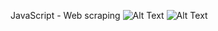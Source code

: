 JavaScript - Web scraping
![Alt Text](https://i.ytimg.com/vi/00Z8i88iFsc/maxresdefault.jpg)
![Alt Text](https://res.cloudinary.com/practicaldev/image/fetch/s--NYZmxVMa--/c_imagga_scale,f_auto,fl_progressive,h_420,q_auto,w_1000/https://dev-to-uploads.s3.amazonaws.com/uploads/articles/njjyqjkdad411h6ysa2u.jpg)
